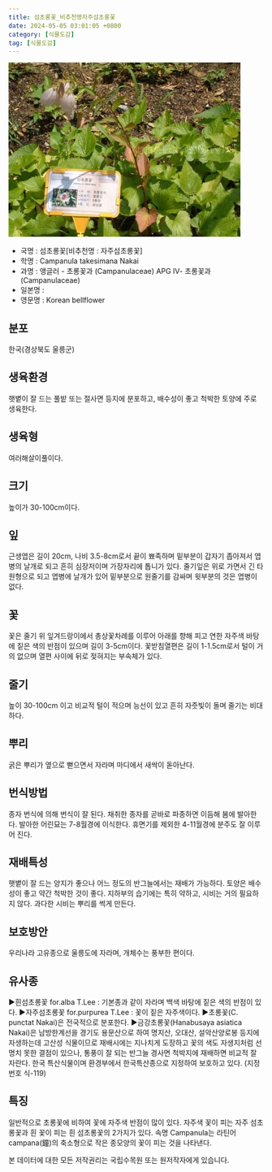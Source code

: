 ```yaml
---
title: 섬초롱꽃_비추천명자주섬초롱꽃
date: 2024-05-05 03:01:05 +0800
category: [식물도감]
tag: [식물도감]
---
```




![섬초롱꽃[비추천명 : 자주섬초롱꽃]](/assets/img/fileUpload/plants/basic/Campanulaceae/Campanula/22573/1_th2.JPG)
- 국명 : 섬초롱꽃[비추천명 : 자주섬초롱꽃]
- 학명 : Campanula takesimana Nakai
- 과명 : 앵글러 - 초롱꽃과 (Campanulaceae) APG Ⅳ- 초롱꽃과 (Campanulaceae)
- 일본명 : 
- 영문명 : Korean bellflower


## 분포
한국(경상북도 울릉군) 
## 생육환경
햇볕이 잘 드는 풀밭 또는 절사면 등지에 분포하고, 배수성이 좋고 척박한 토양에 주로 생육한다.
## 생육형
여러해살이풀이다.
## 크기
높이가 30-100cm이다.
## 잎
근생엽은 길이 20cm, 나비 3.5-8cm로서 끝이 뾰족하며 밑부분이 갑자기 좁아져서 엽병의 날개로 되고 흔히 심장저이며 가장자리에 톱니가 있다. 줄기잎은 위로 가면서 긴 타원형으로 되고 엽병에 날개가 있어 밑부분으로 원줄기를 감싸며 윗부분의 것은 엽병이 없다.
## 꽃
꽃은 줄기 위 잎겨드랑이에서 총상꽃차례를 이루어 아래를 향해 피고 연한 자주색 바탕에 짙은 색의 반점이 있으며 길이 3-5cm이다. 꽃받침열편은 길이 1-1.5cm로서 털이 거의 없으며 열편 사이에 뒤로 젖혀지는 부속체가 있다.
## 줄기
높이 30-100cm 이고 비교적 털이 적으며 능선이 있고 흔히 자줏빛이 돌며 줄기는 비대하다.
## 뿌리
굵은 뿌리가 옆으로 뻗으면서 자라며 마디에서 새싹이 돋아난다.
## 번식방법
종자 번식에 의해 번식이 잘 된다. 채취한 종자를 곧바로 파종하면 이듬해 봄에 발아한다. 발아한 어린묘는 7-8월경에 이식한다. 휴면기를 제외한 4-11월경에 분주도 잘 이루어 진다.
## 재배특성
햇볕이 잘 드는 양지가 좋으나 어느 정도의 반그늘에서는 재배가 가능하다. 토양은 배수성이 좋고 약간 척박한 것이 좋다. 지하부의 습기에는 특히 약하고, 시비는 거의 필요하지 않다. 과다한 시비는 뿌리를 썩게 만든다.
## 보호방안
우리나라 고유종으로 울릉도에 자라며, 개체수는 풍부한 편이다.
## 유사종
▶흰섬초롱꽃 for.alba T.Lee : 기본종과 같이 자라며 백색 바탕에 짙은 색의 반점이 있다. 
▶자주섬초롱꽃 for.purpurea T.Lee : 꽃이 짙은 자주색이다. 
▶초롱꽃(C. punctat Nakai)은 전국적으로 분포한다. 
▶금강초롱꽃(Hanabusaya asiatica Nakai)은 남방한계선을 경기도 용문산으로 하여 명지산, 오대산, 설악산양로봉 등지에 자생하는데 고산성 식물이므로 재배시에는 지나치게 도장하고 꽃의 색도 자생지처럼 선명치 못한 결점이 있으나, 통풍이 잘 되는 반그늘 경사면 척박지에 재배하면 비교적 잘 자란다. 한국 특산식물이며 환경부에서 한국특산종으로 지정하여 보호하고 있다. (지정번호 식-119)
## 특징
일반적으로 초롱꽃에 비하여 꽃에 자주색 반점이 많이 있다. 자주색 꽃이 피는 자주 섬초롱꽃과 흰 꽃이 피는 흰 섬초롱꽃의 2가지가 있다. 속명 Campanula는 라틴어 campana(鐘)의 축소형으로 작은 종모양의 꽃이 피는 것을 나타낸다.






본 데이터에 대한 모든 저작권리는 국립수목원 또는 원저작자에게 있습니다.
